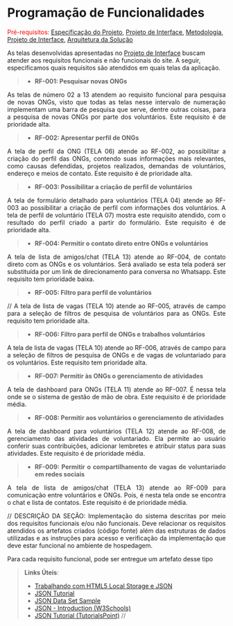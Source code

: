 # Programação de Funcionalidades

<span style="color:red">Pré-requisitos: <a href="2-Especificação do Projeto.md"> Especificação do Projeto</a></span>, <a href="04-Projeto de Interface.md"> Projeto de Interface</a>, <a href="4-Metodologia.md"> Metodologia</a>, <a href="3-Projeto de Interface.md"> Projeto de Interface</a>, <a href="5-Arquitetura da Solução.md"> Arquitetura da Solução</a>

As telas desenvolvidas apresentadas no <a href="04-Projeto de Interface.md"> Projeto de Interface</a> buscam atender aos requisitos funcionais e não funcionais do site. A seguir, especificamos quais requisitos são atendidos em quais telas da aplicação. 

>- **RF-001: Pesquisar novas ONGs**
<div align="justify"> 
 
As telas de número 02 a 13 atendem ao requisito funcional para pesquisa de novas ONGs, visto que todas as telas nesse intervalo de numeração implementam uma barra de pesquisa que serve, dentre outras coisas, para a pesquisa de novas ONGs por parte dos voluntários. Este requisito é de prioridade alta.
 
</div>

>- **RF-002: Apresentar perfil de ONGs**
<div align="justify"> 

A tela de perfil da ONG (TELA 06) atende ao RF-002, ao possibilitar a criação do perfil das ONGs, contendo suas informações mais relevantes, como causas defendidas, projetos realizados, demandas de voluntários, endereço e meios de contato. Este requisito é de prioridade alta.

>- **RF-003: Possibilitar a criação de perfil de voluntários**
<div align="justify">

A tela de formulário detalhado para voluntários (TELA 04) atende ao RF-003 ao possibilitar a criação de perfil com informações dos voluntários. A tela de perfil de voluntário (TELA 07) mostra este requisito atendido, com o resultado do perfil criado a partir do formulário. Este requisito é de prioridade alta.

>- **RF-004: Permitir o contato direto entre ONGs e voluntários**
<div align="justify"> 

A tela de lista de amigos/chat (TELA 13) atende ao RF-004, de contato direto com as ONGs e os voluntários. Será avaliado se esta tela poderá ser substituída por um link de direcionamento para conversa no Whatsapp. Este requisito tem prioridade baixa.

>- **RF-005: Filtro para perfil de voluntários**
<div align="justify"> 

// A tela de lista de vagas (TELA 10) atende ao RF-005, através de campo para a seleção de filtros de pesquisa de voluntários para as ONGs. Este requisito tem prioridade alta.

>- **RF-006: Filtro para perfil de ONGs e trabalhos voluntários**
<div align="justify"> 

A tela de lista de vagas (TELA 10) atende ao RF-006, através de campo para a seleção de filtros de pesquisa de ONGs e de vagas de voluntariado para os voluntários. Este requisito tem prioridade alta.

>- **RF-007: Permitir às ONGs o gerenciamento de atividades**
<div align="justify">
 
A tela de dashboard para ONGs (TELA 11) atende ao RF-007. É nessa tela onde se o sistema de gestão de mão de obra. Este requisito é de prioridade média.
 
</div>

>- **RF-008: Permitir aos voluntários o gerenciamento de atividades**
<div align="justify"> 

A tela de dashboard para voluntários (TELA 12) atende ao RF-008, de gerenciamento das atividades de voluntariado. Ela permite ao usuário conferir suas contribuições, adicionar lembretes e atribuir status para suas atividades. Este requisito é de prioridade média.

>- **RF-009: Permitir o compartilhamento de vagas de voluntariado em redes sociais**
<div align="justify"> 

A tela de lista de amigos/chat (TELA 13) atende ao RF-009 para comunicação entre voluntários e ONGs. Pois, é nesta tela onde se encontra o chat e lista de contatos. Este requisito é de prioridade média.

// DESCRIÇÃO DA SEÇÃO:
Implementação do sistema descritas por meio dos requisitos funcionais e/ou não funcionais. Deve relacionar os requisitos atendidos os artefatos criados (código fonte) além das estruturas de dados utilizadas e as instruções para acesso e verificação da implementação que deve estar funcional no ambiente de hospedagem.

Para cada requisito funcional, pode ser entregue um artefato desse tipo

> **Links Úteis**:
>
> - [Trabalhando com HTML5 Local Storage e JSON](https://www.devmedia.com.br/trabalhando-com-html5-local-storage-e-json/29045)
> - [JSON Tutorial](https://www.w3resource.com/JSON)
> - [JSON Data Set Sample](https://opensource.adobe.com/Spry/samples/data_region/JSONDataSetSample.html)
> - [JSON - Introduction (W3Schools)](https://www.w3schools.com/js/js_json_intro.asp)
> - [JSON Tutorial (TutorialsPoint)](https://www.tutorialspoint.com/json/index.htm) 
> //
